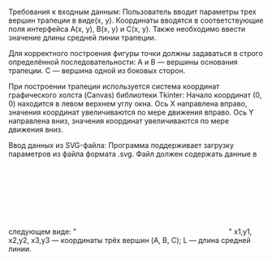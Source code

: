 Требования к входным данным:
Пользователь вводит параметры трех вершин трапеции в виде(x, y). 
Координаты вводятся в соответствующие поля интерфейса A(x, y), B(x, y) и C(x, y).
Также необходимо ввести значение длины средней линии трапеции.

Для корректного построения фигуры точки должны задаваться в строго определённой последовательности:
A и B — вершины основания трапеции.
C — вершина одной из боковых сторон.

При построении трапеции используется система координат графического холста (Canvas) библиотеки Tkinter:
Начало координат (0, 0) находится в левом верхнем углу окна.
Ось X направлена вправо, значения координат увеличиваются по мере движения вправо.
Ось Y направлена вниз, значения координат увеличиваются по мере движения вниз.

Ввод данных из SVG-файла:
Программа поддерживает загрузку параметров из файла формата .svg.
Файл должен содержать данные в следующем виде:
"<svg>
x1,y1 x2,y2 x3,y3
L
</svg>"
x1,y1, x2,y2, x3,y3 — координаты трёх вершин (A, B, C);
L — длина средней линии.
